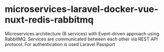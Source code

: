 # microservices-laravel-docker-vue-nuxt-redis-rabbitmq
Microservices architecture (8 services) with Event-driven approach using RabbitMQ. Services are communicated between each other via REST API protocol. For authentication is used Laravel Passport
